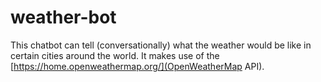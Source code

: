 # weather-bot
This chatbot can tell (conversationally) what the weather would be like in certain cities around the world.
It makes use of the [https://home.openweathermap.org/](OpenWeatherMap API).
